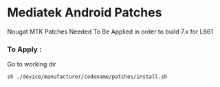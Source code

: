 # Mediatek Android Patches
Nougat MTK Patches Needed To Be Applied in order to build 7.x for L861


### To Apply :

Go to working dir

```sh ./device/manufacturer/codename/patches/install.sh```
